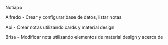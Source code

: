 Notiapp

Alfredo - Crear y configurar base de datos, listar notas

Abi - Crear notas utilizando cards y material design

Brisa - Modificar nota utilizando elementos de material design y acerca de







